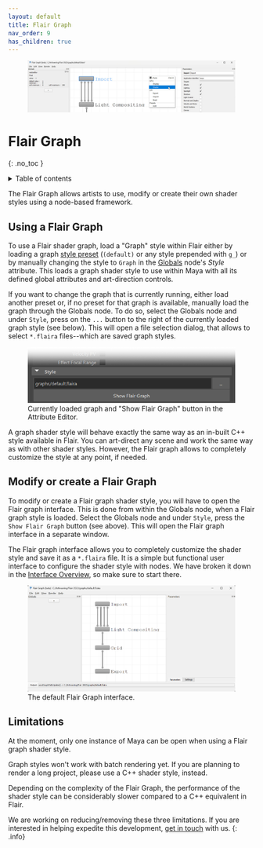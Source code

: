 ```yaml
---
layout: default
title: Flair Graph
nav_order: 9
has_children: true
---
```


<figure>
 <img src="/media/graph/header.jpg" alt="Flair graph example">
</figure>

# Flair Graph
{: .no_toc }

<details close markdown="block">
  <summary>
    Table of contents
  </summary>
  {: .text-delta }
1. TOC
{:toc}
</details>

The Flair Graph allows artists to use, modify or create their own shader styles using a node-based framework.

## Using a Flair Graph

To use a Flair shader graph, load a "Graph" style within Flair either by loading a graph [style preset](/flair/styles/presets) (`(default)` or any style prepended with `g_`) or by manually changing the style to `Graph` in the [Globals](/flair/getting-started/globals) node's _Style_ attribute. This loads a graph shader style to use within Maya with all its defined global attributes and art-direction controls.

If you want to change the graph that is currently running, either load another preset or, if no preset for that graph is available, manually load the graph through the Globals node. To do so, select the Globals node and under `Style`, press on the `...` button to the right of the currently loaded graph style (see below). This will open a file selection dialog, that allows to select `*.flaira` files--which are saved graph styles.

<figure class="aio-ui">
	<img src="/media/graph/ae.png" alt="Flair graph button on the globals node">
	<figcaption>Currently loaded graph and "Show Flair Graph" button in the Attribute Editor.</figcaption>
</figure>

A graph shader style will behave exactly the same way as an in-built C++ style available in Flair. You can art-direct any scene and work the same way as with other shader styles. However, the Flair graph allows to completely customize the style at any point, if needed.

## Modify or create a Flair Graph

To modify or create a Flair graph shader style, you will have to open the Flair graph interface. This is done from within the Globals node, when a Flair graph style is loaded. Select the Globals node and under `Style`, press the `Show Flair Graph` button (see above). This will open the Flair graph interface in a separate window. 

The Flair graph interface allows you to completely customize the shader style and save it as a `*.flaira` file.
It is a simple but functional user interface to configure the shader style with nodes. We have broken it down in the [Interface Overview](./overview), so make sure to start there.

<figure class="aio-ui">
	<img src="/media/graph/main_interface.png" alt="Flair Graph Interface">
	<figcaption>The default Flair Graph interface.</figcaption>
</figure>

## Limitations

At the moment, only one instance of Maya can be open when using a Flair graph shader style.

Graph styles won't work with batch rendering yet. If you are planning to render a long project, please use a C++ shader style, instead.

Depending on the complexity of the Flair Graph, the performance of the shader style can be considerably slower compared to a C++ equivalent in Flair.

We are working on reducing/removing these three limitations. If you are interested in helping expedite this development, [get in touch](https://artineering.io/contact) with us.
{: .info}